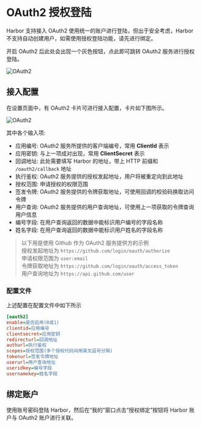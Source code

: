 # OAuth2 授权登陆

Harbor 支持接入 OAuth2 使用统一的账户进行登陆，但出于安全考虑，Harbor 不支持自动创建用户，如需使用授权登陆功能，请先进行绑定。

开启 OAuth2 后此处会出现一个灰色按钮，点此即可跳转 OAuth2 服务进行授权登陆。

![OAuth2](/image/oauth1.png)

## 接入配置

在设置页面中，有 OAuth2 卡片可进行接入配置，卡片如下图所示。

![OAuth2](/image/oauth2.png)

其中各个输入项:

* 应用编号: OAuth2 服务所提供的客户端编号，常用 **ClientId** 表示
* 应用密钥: 与上一项成对出现，常用 **ClientSecret** 表示
* 回调地址: 此处需要填写 Harbor 的地址，带上 HTTP 前缀和 `/oauth2/callback` 地址
* 执行鉴权: OAuth2 服务提供的授权发起地址，用户将被重定向到此地址
* 授权范围: 申请授权的权限范围
* 签发令牌: OAuth2 服务提供的令牌获取地址，可使用回调的校验码换取访问令牌
* 用户查询: OAuth2 服务提供的用户查询地址，可使用上一项获取的令牌查询用户信息
* 编号字段: 在用户查询返回的数据中能标识用户编号的字段名称
* 姓名字段: 在用户查询返回的数据中能标识用户姓名的字段名称

> 以下用是使用 Github 作为 OAuth2 服务提供方的示例 <br/>
> 授权发起地址为 `https://github.com/login/oauth/authorize` <br/>
> 申请权限范围为 `user:email` <br/>
> 令牌获取地址为 `https://github.com/login/oauth/access_token` <br/>
> 用户查询地址为 `https://api.github.com/user`

### 配置文件

上述配置在配置文件中如下所示

```ini
[oauth2]
enable=是否启用(0或1)
clientid=应用编号
clientsecret=应用密钥
redirecturl=回调地址
authurl=执行鉴权
scopes=授权范围(多个授权代码间用英文逗号分隔)
tokenurl=签发令牌地址
userurl=用户查询地址
useridkey=编号字段
usernamekey=姓名字段
```

## 绑定账户

使用账号密码登陆 Harbor，然后在“我的”窗口点击“授权绑定”按钮将 Harbor 账户与 OAuth2 账户进行关联。
